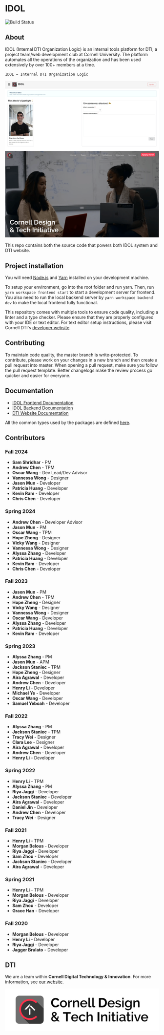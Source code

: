 # IDOL

![Build Status](https://github.com/cornell-dti/idol/workflows/Build/badge.svg)

## About

IDOL (Internal DTI Organization Logic) is an internal tools platform for DTI, a project team/web development club at Cornell University. The platform automates all the operations of the organization and has been used extensively by over 100+ members at a time.

```text
IDOL = Internal DTI Organization Logic
```

![idol screenshot](./screenshots/idol-screenshot.png)
![nova screenshot](./screenshots/nova-screenshot.png)

This repo contains both the source code that powers both IDOL system and DTI website.

## Project installation

You will need [Node.js](https://nodejs.org/en/download/) and
[Yarn](https://classic.yarnpkg.com/en/docs/install) installed on your development machine.

To setup your environment, go into the root folder and run yarn. Then, run
`yarn workspace frontend start` to start a development server for frontend. You also need to run the
local backend server by `yarn workspace backend dev` to make the local frontend fully functional.

This repository comes with multiple tools to ensure code quality, including a linter and a type
checker. Please ensure that they are properly configured with your IDE or text editor. For text
editor setup instructions, please visit Cornell DTI's
[developer website](https://dev.cornelldti.org/docs/onboarding-editor).

## Contributing

To maintain code quality, the master branch is write-protected. To contribute, please work on your
changes in a new branch and then create a pull request into master. When opening a pull request,
make sure you follow the pull request template. Better changelogs make the review process go quicker
and easier for everyone.

## Documentation

- [IDOL Frontend Documentation](./frontend/README.md)
- [IDOL Backend Documentation](./backend/README.md)
- [DTI Website Documentation](./dti-website/README.md)

All the common types used by the packages are defined [here](./common-types/index.d.ts).

## Contributors

### Fall 2024

- **Sam Shridhar** - PM
- **Andrew Chen** - TPM
- **Oscar Wang** - Dev Lead/Dev Advisor
- **Vannessa Wong** - Designer
- **Jason Mun** - Developer
- **Patricia Huang** - Developer
- **Kevin Ram** - Developer
- **Chris Chen** - Developer

### Spring 2024

- **Andrew Chen** - Developer Advisor
- **Jason Mun** - PM
- **Oscar Wang** - TPM
- **Hope Zheng** - Designer
- **Vicky Wang** - Designer
- **Vannessa Wong** - Designer
- **Alyssa Zhang** - Developer
- **Patricia Huang** - Developer
- **Kevin Ram** - Developer
- **Chris Chen** - Developer

### Fall 2023

- **Jason Mun** - PM
- **Andrew Chen** - TPM
- **Hope Zheng** - Designer
- **Vicky Wang** - Designer
- **Vannessa Wong** - Designer
- **Oscar Wang** - Developer
- **Alyssa Zhang** - Developer
- **Patricia Huang** - Developer
- **Kevin Ram** - Developer

### Spring 2023

- **Alyssa Zhang** - PM
- **Jason Mun** - APM
- **Jackson Staniec** - TPM
- **Hope Zheng** - Designer
- **Aira Agrawal** - Developer
- **Andrew Chen** - Developer
- **Henry Li** - Developer
- **Michael Ye** - Developer
- **Oscar Wang** - Developer
- **Samuel Yeboah** - Developer

### Fall 2022

- **Alyssa Zhang** - PM
- **Jackson Staniec** - TPM
- **Tracy Wei** - Designer
- **Clara Lee** - Designer
- **Aira Agrawal** - Developer
- **Andrew Chen** - Developer
- **Henry Li** - Developer

### Spring 2022

- **Henry Li** - TPM
- **Alyssa Zhang** - PM
- **Riya Jaggi** - Developer
- **Jackson Staniec** - Developer
- **Aira Agrawal** - Developer
- **Daniel Jin** - Developer
- **Andrew Chen** - Developer
- **Tracy Wei** - Designer

### Fall 2021

- **Henry Li** - TPM
- **Morgan Belous** - Developer
- **Riya Jaggi** - Developer
- **Sam Zhou** - Developer
- **Jackson Staniec** - Developer
- **Aira Agrawal** - Developer

### Spring 2021

- **Henry Li** - TPM
- **Morgan Belous** - Developer
- **Riya Jaggi** - Developer
- **Sam Zhou** - Developer
- **Grace Han** - Developer

### Fall 2020

- **Morgan Belous** - Developer
- **Henry Li** - Developer
- **Riya Jaggi** - Developer
- **Jagger Brulato** - Developer

## DTI

We are a team within **Cornell Digital Technology & Innovation**. For more information, see
[our website](https://cornelldti.org/).

[![Cornell DTI](https://raw.githubusercontent.com/cornell-dti/design/master/Branding/Wordmark/Dark%20Text/Transparent/Wordmark-Dark%20Text-Transparent%403x.png)](https://cornelldti.org/)
